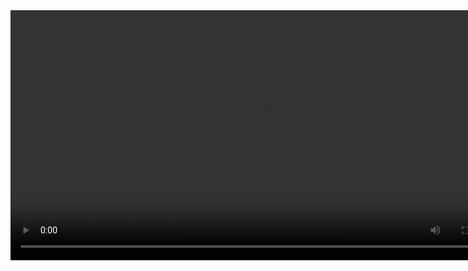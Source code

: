 <!DOCTYPE html>
<html lang="en">
<head>
  <meta charset="UTF-8" />
  <title>Dropbox Video Preview</title>
</head>
<body>
  <video controls width="800">
    <source src="https://www.dropbox.com/scl/fi/uws38ith3vhfkfxalx4vl/44cd849a47428f8cec755c5f00dde3acca96dbcd.mp4?rlkey=gbq8gqttwss29l1k1wyl0fhax&st=vtblh4c1&raw=1" type="video/mp4">
    Your browser does not support the video tag.
  </video>
</body>
</html>
